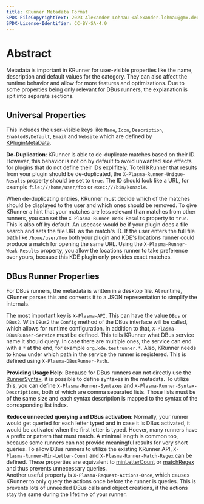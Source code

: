 ```yaml
---
title: KRunner Metadata Format
SPDX-FileCopyrightText: 2023 Alexander Lohnau <alexander.lohnau@gmx.de>
SPDX-License-Identifier: CC-BY-SA-4.0
---
```


# Abstract

Metadata is important in KRunner for user-visible properties like the name, description and default values for the category.
They can also affect the runtime behavior and allow for more features and optimizations.
Due to some properties being only relevant for DBus runners, the explanation is spit into separate sections.

## Universal Properties

This includes the user-visible keys like `Name`, `Icon`, `Description`, `EnabledByDefault`, `Email` and `Website` which are defined by [KPluginMetaData](docs:kcoreaddons;KPluginMetaData).

**De-Duplication**: KRunner is able to de-duplicate matches based on their ID. However, this behavior is not on by default to avoid unwanted side effects for plugins that do not define their IDs explifitely.
To tell KRunner that results from your plugin should be de-duplicated, the `X-Plasma-Runner-Unique-Results` property should be set to `true`.
The ID should look like a URL, for example `file:///home/user/foo` or `exec:///bin/konsole`.

When de-duplicating entries, KRunner must decide which of the matches should be displayed to the user and which ones should be removed.
To give KRunner a hint that your matches are less relevant than matches from other runners, you can set the `X-Plasma-Runner-Weak-Results` property to `true`.
This is also off by default.
An usecase would be if your plugin does a file search and sets the file URL as the match's ID.
If the user enters the full file path like `/home/user/foo` both your plugin and KDE's locations runner could produce a match for opening the same URL.
Using the `X-Plasma-Runner-Weak-Results` property, you allow the locations runner to take preference over yours, because this KDE plugin only provides exact matches.

## DBus Runner Properties

For DBus runners, the metadata is written in a desktop file. At runtime, KRunner parses this and converts it to a JSON representation to simplify the internals.

The most important key is `X-Plasma-API`. This can have the value `DBus` or `DBus2`.
With `DBus2` the `Config` method of the DBus interface will be called, which allows for runtime configuration.
In addition to that, `X-Plasma-DBusRunner-Service` must be defined.
This tells KRunner what DBus service name it should query.
In case there are multiple ones, the service can end with a `*` at the end, for example `org.kde.testrunner.*`.
Also, KRunner needs to know under which path in the service the runner is registered. This is defined using `X-Plasma-DBusRunner-Path`.

**Providing Usage Help**: Because for DBus runners can not directly use the [RunnerSyntax](docs:krunner;RunnerSyntax), it is possible to define syntaxes in the metadata.
To utilize this, you can define `X-Plasma-Runner-Syntaxes` and `X-Plasma-Runner-Syntax-Descriptions`, both of which are comma separated lists.
Those lists must be of the same size and each syntax description is mapped to the syntax of the corresponding list index.

**Reduce unneeded querying and DBus activation**: Normally, your runner would get queried for each letter typed and in case it is DBus activated, it would be activated when the first letter is typed.
Hoever, many runners have a prefix or pattern that must match.
A minimal length is common too, because some runners can not provide meaningful results for very short queries.
To allow DBus runners to utilize the existing KRunner API, `X-Plasma-Runner-Min-Letter-Count` and `X-Plasma-Runner-Match-Regex` can be defined.
These properties are equivalent to [minLetterCount](docs:krunner;AbstractRunner::minLetterCount) or [matchRegex](docs:krunner;AbstractRunner::matchRegex) and thus prevents unnecessary queries.  
Another useful property is `X-Plasma-Request-Actions-Once`, which causes KRunner to only query the actions once before the runner is queries.
This is prevents lots of unneeded DBus calls and object creations, if the actions stay the same during the lifetime of your runner.
